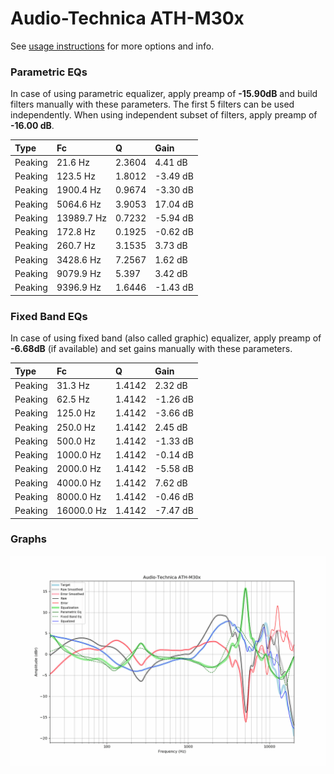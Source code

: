 # Audio-Technica ATH-M30x
See [usage instructions](https://github.com/jaakkopasanen/AutoEq#usage) for more options and info.

### Parametric EQs
In case of using parametric equalizer, apply preamp of **-15.90dB** and build filters manually
with these parameters. The first 5 filters can be used independently.
When using independent subset of filters, apply preamp of **-16.00 dB**.

| Type    | Fc         |      Q | Gain     |
|:--------|:-----------|:-------|:---------|
| Peaking | 21.6 Hz    | 2.3604 | 4.41 dB  |
| Peaking | 123.5 Hz   | 1.8012 | -3.49 dB |
| Peaking | 1900.4 Hz  | 0.9674 | -3.30 dB |
| Peaking | 5064.6 Hz  | 3.9053 | 17.04 dB |
| Peaking | 13989.7 Hz | 0.7232 | -5.94 dB |
| Peaking | 172.8 Hz   | 0.1925 | -0.62 dB |
| Peaking | 260.7 Hz   | 3.1535 | 3.73 dB  |
| Peaking | 3428.6 Hz  | 7.2567 | 1.62 dB  |
| Peaking | 9079.9 Hz  | 5.397  | 3.42 dB  |
| Peaking | 9396.9 Hz  | 1.6446 | -1.43 dB |

### Fixed Band EQs
In case of using fixed band (also called graphic) equalizer, apply preamp of **-6.68dB**
(if available) and set gains manually with these parameters.

| Type    | Fc         |      Q | Gain     |
|:--------|:-----------|:-------|:---------|
| Peaking | 31.3 Hz    | 1.4142 | 2.32 dB  |
| Peaking | 62.5 Hz    | 1.4142 | -1.26 dB |
| Peaking | 125.0 Hz   | 1.4142 | -3.66 dB |
| Peaking | 250.0 Hz   | 1.4142 | 2.45 dB  |
| Peaking | 500.0 Hz   | 1.4142 | -1.33 dB |
| Peaking | 1000.0 Hz  | 1.4142 | -0.14 dB |
| Peaking | 2000.0 Hz  | 1.4142 | -5.58 dB |
| Peaking | 4000.0 Hz  | 1.4142 | 7.62 dB  |
| Peaking | 8000.0 Hz  | 1.4142 | -0.46 dB |
| Peaking | 16000.0 Hz | 1.4142 | -7.47 dB |

### Graphs
![](./Audio-Technica%20ATH-M30x.png)
